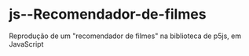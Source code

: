 # js--Recomendador-de-filmes
Reprodução de um "recomendador de filmes" na biblioteca de p5js, em JavaScript
